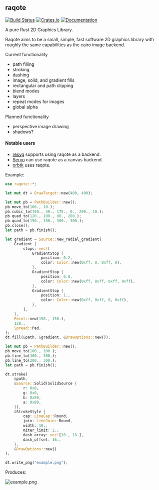 ## raqote
[![Build Status](https://travis-ci.org/jrmuizel/raqote.svg?branch=master)](https://travis-ci.org/jrmuizel/raqote)
[![Crates.io](https://img.shields.io/crates/v/raqote.svg)](https://crates.io/crates/raqote)
[![Documentation](https://docs.rs/raqote/badge.svg)](https://docs.rs/raqote)


A pure Rust 2D Graphics Library.

Raqote aims to be a small, simple, fast software 2D graphics library with roughly
the same capabilities as the cairo image backend.

Current functionality
 - path filling
 - stroking
 - dashing
 - image, solid, and gradient fills
 - rectangular and path clipping
 - blend modes
 - layers
 - repeat modes for images
 - global alpha

Planned functionality
 - perspective image drawing
 - shadows?

#### Notable users
- [resvg](https://github.com/RazrFalcon/resvg) supports using raqote as a backend.
- [Servo](https://github.com/servo/servo) can use raqote as a canvas backend.
- [orbtk](https://gitlab.redox-os.org/redox-os/orbtk/tree/master/crates/render) uses raqote.

Example:

```rust
use raqote::*;

let mut dt = DrawTarget::new(400, 400);

let mut pb = PathBuilder::new();
pb.move_to(100., 10.);
pb.cubic_to(150., 40., 175., 0., 200., 10.);
pb.quad_to(120., 100., 80., 200.);
pb.quad_to(150., 180., 300., 300.);
pb.close();
let path = pb.finish();

let gradient = Source::new_radial_gradient(
    Gradient {
        stops: vec![
            GradientStop {
                position: 0.2,
                color: Color::new(0xff, 0, 0xff, 0),
            },
            GradientStop {
                position: 0.8,
                color: Color::new(0xff, 0xff, 0xff, 0xff),
            },
            GradientStop {
                position: 1.,
                color: Color::new(0xff, 0xff, 0, 0xff),
            },
        ],
    },
    Point::new(150., 150.),
    128.,
    Spread::Pad,
);
dt.fill(&path, &gradient, &DrawOptions::new());

let mut pb = PathBuilder::new();
pb.move_to(100., 100.);
pb.line_to(300., 300.);
pb.line_to(200., 300.);
let path = pb.finish();

dt.stroke(
    &path,
    &Source::Solid(SolidSource {
        r: 0x0,
        g: 0x0,
        b: 0x80,
        a: 0x80,
    }),
    &StrokeStyle {
        cap: LineCap::Round,
        join: LineJoin::Round,
        width: 10.,
        miter_limit: 2.,
        dash_array: vec![10., 18.],
        dash_offset: 16.,
    },
    &DrawOptions::new()
);

dt.write_png("example.png");
```

Produces:

![example.png](https://github.com/jrmuizel/raqote/raw/master/example.png)

